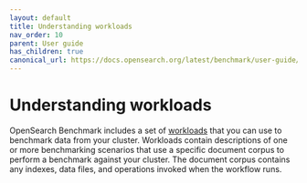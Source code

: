 ```yaml
---
layout: default
title: Understanding workloads
nav_order: 10
parent: User guide
has_children: true
canonical_url: https://docs.opensearch.org/latest/benchmark/user-guide/understanding-workloads/index/
---
```


# Understanding workloads

OpenSearch Benchmark includes a set of [workloads](https://github.com/opensearch-project/opensearch-benchmark-workloads) that you can use to benchmark data from your cluster. Workloads contain descriptions of one or more benchmarking scenarios that use a specific document corpus to perform a benchmark against your cluster. The document corpus contains any indexes, data files, and operations invoked when the workflow runs. 



